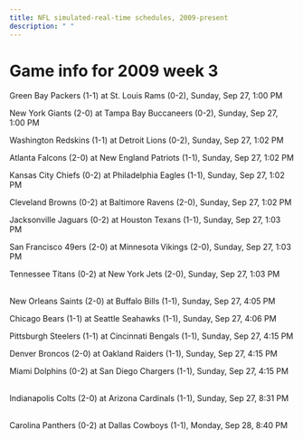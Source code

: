 ```yaml
---
title: NFL simulated-real-time schedules, 2009-present
description: " "
---
```


# Game info for 2009 week 3

Green Bay Packers (1-1) at St. Louis Rams (0-2), Sunday, Sep 27, 1:00 PM

New York Giants (2-0) at Tampa Bay Buccaneers (0-2), Sunday, Sep 27, 1:00 PM

Washington Redskins (1-1) at Detroit Lions (0-2), Sunday, Sep 27, 1:02 PM

Atlanta Falcons (2-0) at New England Patriots (1-1), Sunday, Sep 27, 1:02 PM

Kansas City Chiefs (0-2) at Philadelphia Eagles (1-1), Sunday, Sep 27, 1:02 PM

Cleveland Browns (0-2) at Baltimore Ravens (2-0), Sunday, Sep 27, 1:02 PM

Jacksonville Jaguars (0-2) at Houston Texans (1-1), Sunday, Sep 27, 1:03 PM

San Francisco 49ers (2-0) at Minnesota Vikings (2-0), Sunday, Sep 27, 1:03 PM

Tennessee Titans (0-2) at New York Jets (2-0), Sunday, Sep 27, 1:03 PM

<br/>New Orleans Saints (2-0) at Buffalo Bills (1-1), Sunday, Sep 27, 4:05 PM

Chicago Bears (1-1) at Seattle Seahawks (1-1), Sunday, Sep 27, 4:06 PM

Pittsburgh Steelers (1-1) at Cincinnati Bengals (1-1), Sunday, Sep 27, 4:15 PM

Denver Broncos (2-0) at Oakland Raiders (1-1), Sunday, Sep 27, 4:15 PM

Miami Dolphins (0-2) at San Diego Chargers (1-1), Sunday, Sep 27, 4:15 PM

<br/>Indianapolis Colts (2-0) at Arizona Cardinals (1-1), Sunday, Sep 27, 8:31 PM

<br/>Carolina Panthers (0-2) at Dallas Cowboys (1-1), Monday, Sep 28, 8:40 PM

